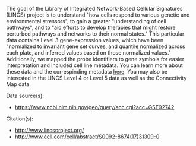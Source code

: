 The goal of the Library of Integrated Network-Based Cellular Signatures (LINCS) project is to understand "how cells respond to various genetic and environmental stressors", to gain a greater "understanding of cell pathways", and to "aid efforts to develop therapies that might restore perturbed pathways and networks to their normal states." This particular data contains Level 3 gene-expression values, which have been "normalized to invariant gene set curves, and quantile normalized across each plate, and inferred values based on those normalized values." Additionally, we mapped the probe identifiers to gene symbols for easier interpretation and included cell line metadata. You can learn more about these data and the correspinding metadata [here](https://clue.io/GEO-guide). You may also be interested in the LINCS Level 4 or Level 5 data as well as the Connectivity Map data.

Data source(s):

* https://www.ncbi.nlm.nih.gov/geo/query/acc.cgi?acc=GSE92742

Citation(s):

* http://www.lincsproject.org/
* http://www.cell.com/cell/abstract/S0092-8674(17)31309-0
